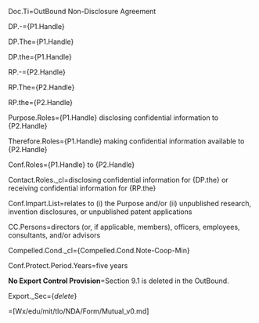 Doc.Ti=OutBound Non-Disclosure Agreement

DP.-={P1.Handle}

DP.The={P1.Handle}

DP.the={P1.Handle}

RP.-={P2.Handle}

RP.The={P2.Handle}

RP.the={P2.Handle}

Purpose.Roles={P1.Handle} disclosing confidential information to {P2.Handle}

Therefore.Roles={P1.Handle} making confidential information available to {P2.Handle}

Conf.Roles={P1.Handle} to {P2.Handle}

Contact.Roles._cl=disclosing confidential information for {DP.the} or receiving confidential information for {RP.the} 

Conf.Impart.List=relates to (i) the Purpose and/or (ii) unpublished research, invention disclosures, or unpublished patent applications

CC.Persons=directors (or, if applicable, members), officers, employees, consultants, and/or advisors

Compelled.Cond._cl={Compelled.Cond.Note-Coop-Min}

Conf.Protect.Period.Years=five years

<b>No Export Control Provision</b>=Section 9.1 is deleted in the OutBound.

Export._Sec={_delete_}

=[Wx/edu/mit/tlo/NDA/Form/Mutual_v0.md]